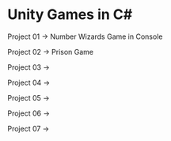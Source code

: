 # Unity Games in C#

Project 01 -> Number Wizards Game in Console

Project 02 -> Prison Game

Project 03 ->

Project 04 ->

Project 05 ->

Project 06 ->

Project 07 ->
